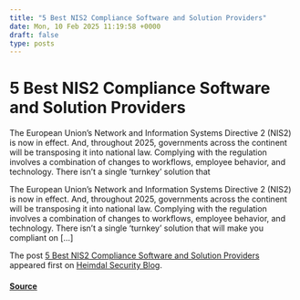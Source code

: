```yaml
---
title: "5 Best NIS2 Compliance Software and Solution Providers"
date: Mon, 10 Feb 2025 11:19:58 +0000
draft: false
type: posts
---
```

# 5 Best NIS2 Compliance Software and Solution Providers





The European Union’s Network and Information Systems Directive 2 (NIS2) is now in effect. And, throughout 2025, governments across the continent will be transposing it into national law. Complying with the regulation involves a combination of changes to workflows, employee behavior, and technology. There isn’t a single ‘turnkey’ solution that

The European Union’s Network and Information Systems Directive 2 (NIS2) is now in effect. And, throughout 2025, governments across the continent will be transposing it into national law. Complying with the regulation involves a combination of changes to workflows, employee behavior, and technology. There isn’t a single ‘turnkey’ solution that will make you compliant on \[…\]

The post [5 Best NIS2 Compliance Software and Solution Providers](https://heimdalsecurity.com/blog/best-nis2-compliance-software/) appeared first on [Heimdal Security Blog](https://heimdalsecurity.com/blog).

#### [Source](https://heimdalsecurity.com/blog/best-nis2-compliance-software/)

